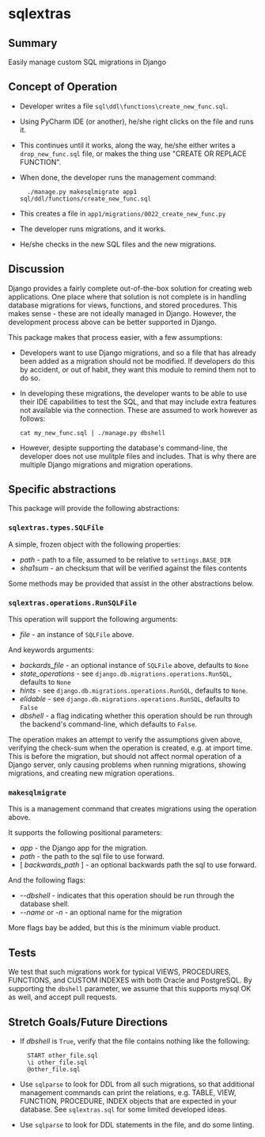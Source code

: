 # sqlextras

## Summary

Easily manage custom SQL migrations in Django

## Concept of Operation

* Developer writes a file `sql\ddl\functions\create_new_func.sql`.
* Using PyCharm IDE (or another), he/she right clicks on the file and runs it.
* This continues until it works, along the way, he/she either writes a `drop_new_func.sql` file, or makes the thing use
  "CREATE OR REPLACE FUNCTION".
* When done, the developer runs the management command:

        ./manage.py makesqlmigrate app1 sql/ddl/functions/create_new_func.sql
        
* This creates a file in `app1/migrations/0022_create_new_func.py`
* The developer runs migrations, and it works.
* He/she checks in the new SQL files and the new migrations.

## Discussion

Django provides a fairly complete out-of-the-box solution for creating web applications. One place where that
solution is not complete is in handling database migrations for views, functions, and stored procedures. This makes
sense - these are not ideally managed in Django. However, the development process above
can be better supported in Django.

This package makes that process easier, with a few assumptions:

* Developers want to use Django migrations, and so a file that has already been added as a 
  migration should not be modified. If developers do this by accident, or out of habit, they want
  this module to remind them not to do so.

* In developing these migrations, the developer wants to be able to use their IDE capabilities to
  test the SQL, and that may include extra features not available via the connection. These are
  assumed to work however as follows: 
   
      cat my_new_func.sql | ./manage.py dbshell

* However, desipte supporting the database's command-line, the developer does not use mulitple files
  and includes.   That is why there are multiple Django migrations and migration operations.

## Specific abstractions

This package will provide the following abstractions:

### `sqlextras.types.SQLFile`

A simple, frozen object with the following properties:

  * *path* - path to a file, assumed to be relative to `settings.BASE_DIR`
  * *sha1sum* - an checksum that will be verified against the files contents

Some methods may be provided that assist in the other abstractions below.  


### `sqlextras.operations.RunSQLFile`

This operation will support the following arguments:

  * *file* - an instance of `SQLFile` above.
  
And keywords arguments:

  * *backards_file* - an optional instance of `SQLFile` above, defaults to `None`
  * *state_operations* - see `django.db.migrations.operations.RunSQL`, defaults to `None`
  * *hints* - see `django.db.migrations.operations.RunSQL`, defaults to `None`.
  * *elidable* - see `django.db.migrations.operations.RunSQL`, defaults to `False`
  * *dbshell* - a flag indicating whether this operation should be run through the 
                backend's command-line, which defaults to `False`.
  
The operation makes an attempt to verify the assumptions given above, verifying the check-sum
when the operation is created, e.g. at import time.  This is before the migration, but should not
affect normal operation of a Django server, only causing problems when running migrations, 
showing migrations, and creating new migration operations.

### `makesqlmigrate`

This is a management command that creates migrations using the operation above.

It supports the following positional parameters:

  * *app* - the Django app for the migration.
  * *path* - the path to the sql file to use forward.
  * [ *backwards_path* ] - an optional backwards path the sql to use forward.

And the following flags:

  * *--dbshell* - indicates that this operation should be run through the database shell.
  * *--name* or *-n* - an optional name for the migration

More flags bay be added, but this is the minimum viable product.


## Tests

We test that such migrations work for typical VIEWS, PROCEDURES, FUNCTIONS, and CUSTOM INDEXES with both 
Oracle and PostgreSQL. By supporting the `dbshell` parameter, we assume that this supports 
mysql OK as well, and accept pull requests. 

## Stretch Goals/Future Directions

* If *dbshell* is `True`, verify that the file contains nothing like the following:

        START other_file.sql
        \i other_file.sql
        @other_file.sql 
    
* Use `sqlparse` to look for DDL from all such migrations, so that additional management
  commands can print the relations, e.g. TABLE, VIEW, FUNCTION, PROCEDURE, INDEX objects that
  are expected in your database.   See `sqlextras.sql` for some limited developed ideas. 

* Use `sqlparse` to look for DDL statements in the file, and do some linting. 
